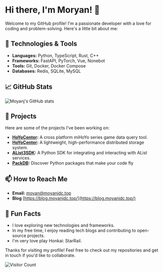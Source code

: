 # Hi there, I'm Moryan! 👋

Welcome to my GitHub profile! I'm a passionate developer with a love for coding and problem-solving. Here's a little bit about me:

## 🔧 Technologies & Tools

- **Languages:** Python, TypeScript, Rust, C++
- **Frameworks:** FastAPI, PyTorch, Vue, Nonebot
- **Tools:** Git, Docker, Docker Compose
- **Databases:** Redis, SQLite, MySQL

## 📈 GitHub Stats

![Moyanj's GitHub stats](https://github-readme-stats.vercel.app/api?username=moyanj&show_icons=true&theme=radical)

## 🚀 Projects

Here are some of the projects I've been working on:

- **[HoYoCenter](https://github.com/moyanj/HoYoCenter):** A cross platform miHoYo series game data query tool.
- **[HoYoCenter](https://github.com/moyanj/KianaFS):** A lightweight, high-performance distributed storage system.
- **[AList3SDK](https://github.com/moyanj/AList3SDK):** A Python SDK for integrating and interacting with AList services.
- **[PackDB](https://github.com/moyanj/PackDB):** Discover Python packages that make your code fly

## 📫 How to Reach Me

- **Email:** [moyan@moyanjdc.top](mailto:moyan@moyanjdc.top)
- **Blog** [https://blog.moyanjdc.top/](https://blog.moyanjdc.top/)

## 🌟 Fun Facts

- I love exploring new technologies and frameworks.
- In my free time, I enjoy reading tech blogs and contributing to open-source projects.
- I'm very love play Honkai: StarRail.

Thanks for visiting my profile! Feel free to check out my repositories and get in touch if you'd like to collaborate.

![Visitor Count](https://visitor-badge.laobi.icu/badge?page_id=moyanj.moyanj)
